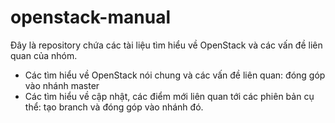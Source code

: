 # openstack-manual
Đây là repository chứa các tài liệu tìm hiểu về OpenStack và các vấn đề liên quan của nhóm.

- Các tìm hiểu về OpenStack nói chung và các vấn đề liên quan: đóng góp vào nhánh master
- Các tìm hiểu về cập nhật, các điểm mới liên quan tới các phiên bản cụ thể: tạo branch và đóng góp vào nhánh đó.
